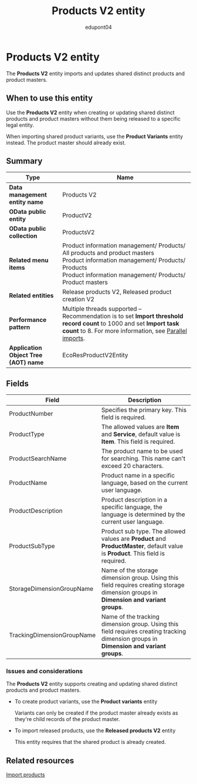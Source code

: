 ﻿---
title: Products V2 entity
description: Definition of the Products V2 data entity in finance and operations migration projects with Dynamics 365.
ms.date: 04/28/2023
ms.topic: article
author: edupont04
ms.author: katiehav
searchScope: dynamics-365-daf
ms.service: dynamics-365
ms.subservice: guidance
ms.collection: FastTrack
---

# Products V2 entity

The **Products V2** entity imports and updates shared distinct products and product masters.  

## When to use this entity

Use the **Products V2** entity when creating or updating shared distinct products and product masters without them being released to a specific legal entity.  

When importing shared product variants, use the **Product Variants** entity instead. The product master should already exist.  

## Summary

|Type|Name|
|----|----|
| **Data management entity name** | Products V2 |
| **OData public entity** | ProductV2 |
| **OData public collection** | ProductsV2 |
| **Related menu items** | Product information management/ Products/ All products and product masters</br>Product information management/ Products/ Products</br>Product information management/ Products/ Product masters |
| **Related entities** | Release products V2, Released product creation V2 |
| **Performance pattern** | Multiple threads supported – Recommendation is to set **Import threshold record count** to 1000 and set **Import task count** to 8. For more information, see [Parallel imports](/dynamics365/fin-ops-core/dev-itpro/data-entities/data-import-export-job#parallel-imports). |
| **Application Object Tree (AOT) name** | EcoResProductV2Entity |

## Fields

| Field | Description |
|--|--|
| ProductNumber | Specifies the primary key. This field is required. |
| ProductType | The allowed values are **Item** and **Service**, default value is **Item**. This field is required. |
| ProductSearchName | The product name to be used for searching. This name can't exceed 20 characters. |
| ProductName | Product name in a specific language, based on the current user language. |
| ProductDescription | Product description in a specific language, the language is determined by the current user language. |
| ProductSubType | Product sub type. The allowed values are **Product** and **ProductMaster**, default value is **Product**. This field is required. |
| StorageDimensionGroupName | Name of the storage dimension group. Using this field requires creating storage dimension groups in **Dimension and variant groups**. |
| TrackingDimensionGroupName | Name of the tracking dimension group. Using this field requires creating tracking dimension groups in **Dimension and variant groups**. |

### Issues and considerations

The **Products V2** entity supports creating and updating shared distinct products and product masters.

- To create product variants, use the **Product variants** entity  

  Variants can only be created if the product master already exists as they're child records of the product master.

- To import released products, use the **Released products V2** entity  

  This entity requires that the shared product is already created.

## Related resources

[Import products](/dynamics365/guidance/resources/import-products)  
